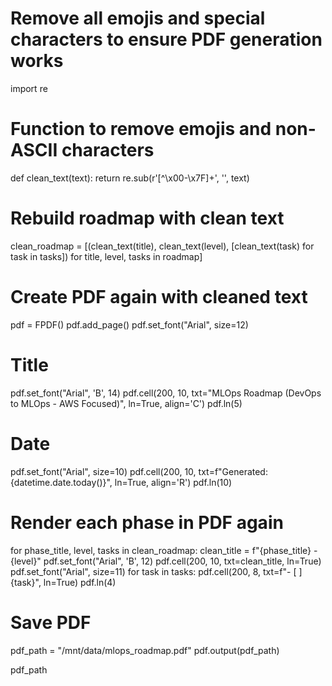 # Remove all emojis and special characters to ensure PDF generation works
import re

# Function to remove emojis and non-ASCII characters
def clean_text(text):
    return re.sub(r'[^\x00-\x7F]+', '', text)

# Rebuild roadmap with clean text
clean_roadmap = [(clean_text(title), clean_text(level), [clean_text(task) for task in tasks]) for title, level, tasks in roadmap]

# Create PDF again with cleaned text
pdf = FPDF()
pdf.add_page()
pdf.set_font("Arial", size=12)

# Title
pdf.set_font("Arial", 'B', 14)
pdf.cell(200, 10, txt="MLOps Roadmap (DevOps to MLOps - AWS Focused)", ln=True, align='C')
pdf.ln(5)

# Date
pdf.set_font("Arial", size=10)
pdf.cell(200, 10, txt=f"Generated: {datetime.date.today()}", ln=True, align='R')
pdf.ln(10)

# Render each phase in PDF again
for phase_title, level, tasks in clean_roadmap:
    clean_title = f"{phase_title} - {level}"
    pdf.set_font("Arial", 'B', 12)
    pdf.cell(200, 10, txt=clean_title, ln=True)
    pdf.set_font("Arial", size=11)
    for task in tasks:
        pdf.cell(200, 8, txt=f"- [ ] {task}", ln=True)
    pdf.ln(4)

# Save PDF
pdf_path = "/mnt/data/mlops_roadmap.pdf"
pdf.output(pdf_path)

pdf_path

